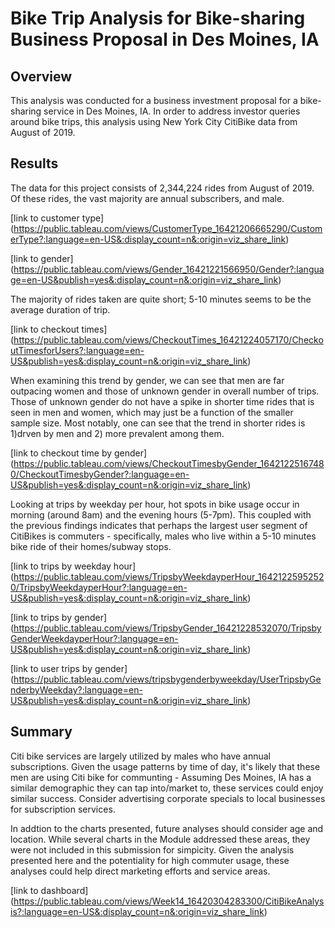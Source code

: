 # Bike Trip Analysis for Bike-sharing Business Proposal in Des Moines, IA

## Overview
This analysis was conducted for a business investment proposal for a bike-sharing service in Des Moines, IA.  In order to address investor queries around bike trips, this analysis using New York City CitiBike data from August of 2019.

## Results

The data for this project consists of 2,344,224 rides from August of 2019.  Of these rides, the vast majority are annual subscribers, and male.

[link to customer type] (https://public.tableau.com/views/CustomerType_16421206665290/CustomerType?:language=en-US&:display_count=n&:origin=viz_share_link)

[link to gender] (https://public.tableau.com/views/Gender_16421221566950/Gender?:language=en-US&publish=yes&:display_count=n&:origin=viz_share_link)

The majority of rides taken are quite short; 5-10 minutes seems to be the average duration of trip.  

[link to checkout times] (https://public.tableau.com/views/CheckoutTimes_16421224057170/CheckoutTimesforUsers?:language=en-US&publish=yes&:display_count=n&:origin=viz_share_link)

When examining this trend by gender, we can see that men are far outpacing women and those of unknown gender in overall number of trips.  Those of unknown gender do not have a spike in shorter time rides that is seen in men and women, which may just be a function of the smaller sample size.  Most notably, one can see that the trend in shorter rides is 1)drven by men and 2) more prevalent among them. 

[link to checkout time by gender] (https://public.tableau.com/views/CheckoutTimesbyGender_16421225167480/CheckoutTimesbyGender?:language=en-US&publish=yes&:display_count=n&:origin=viz_share_link)

Looking at trips by weekday per hour, hot spots in bike usage occur in morning (around 8am) and the evening hours (5-7pm).  This coupled with the previous findings indicates that perhaps the largest user segment of CitiBikes is commuters - specifically, males who live within a 5-10 minutes bike ride of their homes/subway stops.  

[link to trips by weekday hour] (https://public.tableau.com/views/TripsbyWeekdayperHour_16421225952520/TripsbyWeekdayperHour?:language=en-US&publish=yes&:display_count=n&:origin=viz_share_link)

[link to trips by gender] (https://public.tableau.com/views/TripsbyGender_16421228532070/TripsbyGenderWeekdayperHour?:language=en-US&publish=yes&:display_count=n&:origin=viz_share_link)

[link to user trips by gender] (https://public.tableau.com/views/tripsbygenderbyweekday/UserTripsbyGenderbyWeekday?:language=en-US&publish=yes&:display_count=n&:origin=viz_share_link)

## Summary

Citi bike services are largely utilized by males who have annual subscriptions.  Given the usage patterns by time of day, it's likely that these men are using Citi bike for communting - Assuming Des Moines, IA has a similar demographic they can tap into/market to, these services could enjoy similar success.  Consider advertising corporate specials to local businesses for subscription services.

In addtion to the charts presented, future analyses should consider age and location.  While several charts in the Module addressed these areas, they were not included in this submission for simpicity.  Given the analysis presented here and the potentiality for high commuter usage, these analyses could help direct marketing efforts and service areas.

[link to dashboard] (https://public.tableau.com/views/Week14_16420304283300/CitiBikeAnalysis?:language=en-US&:display_count=n&:origin=viz_share_link)
